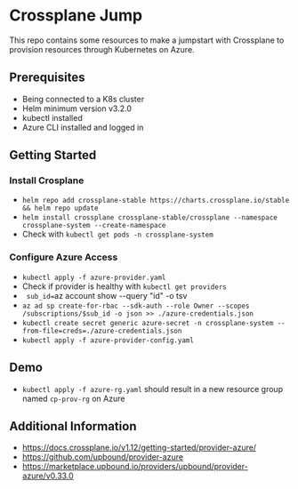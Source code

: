 # Crossplane Jump
This repo contains some resources to make a jumpstart with Crossplane to provision resources through Kubernetes on Azure. 

## Prerequisites
* Being connected to a K8s cluster
* Helm minimum version v3.2.0
* kubectl installed
* Azure CLI installed and logged in

## Getting Started 

### Install Crosplane
* `helm repo add crossplane-stable https://charts.crossplane.io/stable && helm repo update`
* `helm install crossplane crossplane-stable/crossplane --namespace crossplane-system --create-namespace`
* Check with `kubectl get pods -n crossplane-system`

### Configure Azure Access 
* `kubectl apply -f azure-provider.yaml`
* Check if provider is healthy with `kubectl get providers`
* ` sub_id=`az account show --query "id" -o tsv` `
* `az ad sp create-for-rbac --sdk-auth --role Owner --scopes /subscriptions/$sub_id -o json >> ./azure-credentials.json`
* `kubectl create secret generic azure-secret -n crossplane-system --from-file=creds=./azure-credentials.json`
* `kubectl apply -f azure-provider-config.yaml`

## Demo 
* `kubectl apply -f azure-rg.yaml` should result in a new resource group named `cp-prov-rg` on Azure

## Additional Information
* https://docs.crossplane.io/v1.12/getting-started/provider-azure/
* https://github.com/upbound/provider-azure 
* https://marketplace.upbound.io/providers/upbound/provider-azure/v0.33.0